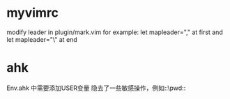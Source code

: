 # myvimrc

modify leader in plugin/mark.vim
for example:
let mapleader="," at first
and let mapleader="\\" at end



# ahk
Env.ahk 中需要添加USER变量
隐去了一些敏感操作，例如::\\pwd::